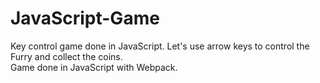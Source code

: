 # JavaScript-Game
Key control game done in JavaScript.
Let's use arrow keys to control the Furry and collect the coins. <br>
Game done in JavaScript with Webpack. 
